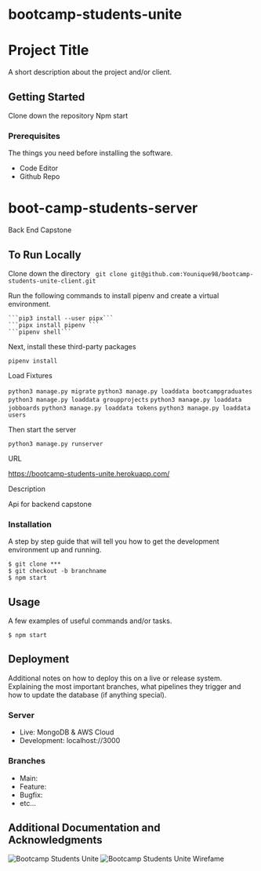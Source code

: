 # bootcamp-students-unite

# Project Title

A short description about the project and/or client.

## Getting Started

Clone down the repository
Npm start

### Prerequisites

The things you need before installing the software.

- Code Editor
- Github Repo

# boot-camp-students-server

Back End Capstone

## To Run Locally

Clone down the directory
` git clone git@github.com:Younique98/bootcamp-students-unite-client.git`

Run the following commands to install pipenv and create a virtual environment.

    ```pip3 install --user pipx```
    ```pipx install pipenv ```
    ```pipenv shell```

Next, install these third-party packages

`pipenv install`

Load Fixtures

`python3 manage.py migrate`
`python3 manage.py loaddata bootcampgraduates`
`python3 manage.py loaddata groupprojects`
`python3 manage.py loaddata jobboards`
`python3 manage.py loaddata tokens`
`python3 manage.py loaddata users`

Then start the server

`python3 manage.py runserver`

URL

https://bootcamp-students-unite.herokuapp.com/

Description

Api for backend capstone

### Installation

A step by step guide that will tell you how to get the development environment up and running.

```
$ git clone ***
$ git checkout -b branchname
$ npm start
```

## Usage

A few examples of useful commands and/or tasks.

```
$ npm start
```

## Deployment

Additional notes on how to deploy this on a live or release system. Explaining the most important branches, what pipelines they trigger and how to update the database (if anything special).

### Server

- Live: MongoDB & AWS Cloud
- Development: localhost://3000

### Branches

- Main:
- Feature:
- Bugfix:
- etc...

## Additional Documentation and Acknowledgments

![Bootcamp Students Unite](https://user-images.githubusercontent.com/18708698/121244017-3e6b6b00-c853-11eb-8e4d-afe767744a38.png)
![Bootcamp Students Unite Wirefame](https://user-images.githubusercontent.com/18708698/121246667-44af1680-c856-11eb-93bf-3e0ba600f1e4.png)
